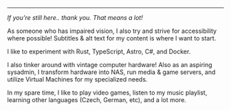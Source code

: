 <summary class="flex flex-col gap-6 text-3xl">
<hr class="text-accent mt-5" />

*If you're still here.. thank you. That means a lot!*

As someone who has impaired vision, I also try and strive for accessibility where possible! Subtitles & alt text for my content is where I want to start.  

I like to experiment with Rust, TypeScript, Astro, C#, and Docker.  

I also tinker around with vintage computer hardware! Also as an aspiring sysadmin, I transform hardware into NAS, run media & game servers, and utilize Virtual Machines for my specialized needs.  

In my spare time, I like to play video games, listen to my music playlist, learning other languages (Czech, German, etc), and a lot more.  

</summary>